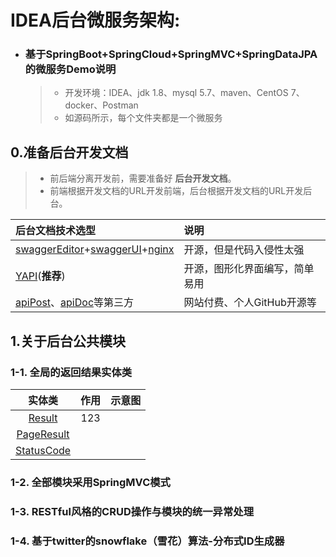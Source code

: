 # IDEA后台微服务架构:

- ### 基于SpringBoot+SpringCloud+SpringMVC+SpringDataJPA的微服务Demo说明  
  > - 开发环境：IDEA、jdk 1.8、mysql 5.7、maven、CentOS 7、docker、Postman
  > - 如源码所示，每个文件夹都是一个微服务
  
## 0.准备后台开发文档  

> - 前后端分离开发前，需要准备好 **后台开发文档**。  
> - 前端根据开发文档的URL开发前端，后台根据开发文档的URL开发后台。

|后台文档技术选型 |说明 |
|:-----|:------|
| [swaggerEditor](https://swagger.io/tools/swagger-editor/)+[swaggerUI](https://swagger.io/tools/swagger-ui/)+[nginx](http://nginx.org/en/download.html) | 开源，但是代码入侵性太强 |
| [YAPI](http://yapi.demo.qunar.com/)(**推荐**) | 开源，图形化界面编写，简单易用 |
| [apiPost](https://www.apipost.cn/)、[apiDoc](http://apidocjs.com/)等第三方 | 网站付费、个人GitHub开源等 |

## 1.关于后台公共模块

### 1-1. 全局的返回结果实体类
|实体类|作用|示意图|
|:------:|:------:|:------:|
|[Result](https://github.com/panchaopeng/pcp_parent/tree/master/pcp_common/src/main/java/entity/Result)|123||
|[PageResult](https://github.com/panchaopeng/pcp_parent/tree/master/pcp_common/src/main/java/entity/PageResult)|||
|[StatusCode](https://github.com/panchaopeng/pcp_parent/tree/master/pcp_common/src/main/java/entity/StatusCode)|||



### 1-2. 全部模块采用SpringMVC模式
### 1-3. RESTful风格的CRUD操作与模块的统一异常处理
### 1-4. 基于twitter的snowflake（雪花）算法-分布式ID生成器







